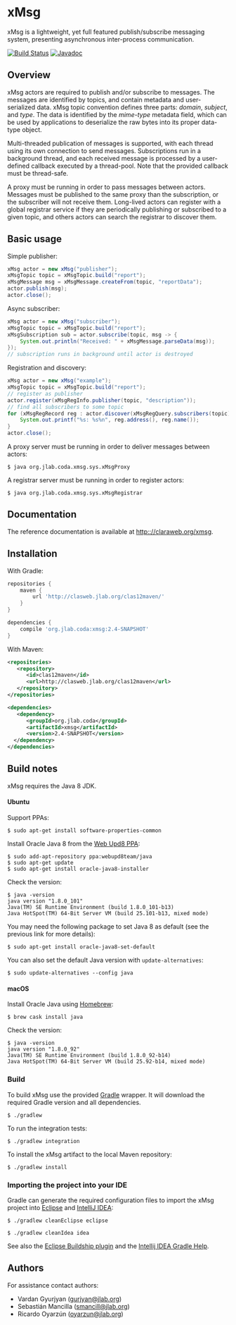 # xMsg

xMsg is a lightweight, yet full featured publish/subscribe messaging system,
presenting asynchronous inter-process communication.

[![Build Status](https://travis-ci.org/JeffersonLab/xmsg-java.svg?branch=master)](https://travis-ci.org/JeffersonLab/xmsg-java)
[![Javadoc](https://img.shields.io/badge/javadoc-2.4--SNAPSHOT-blue.svg?style=flat)](https://claraweb.jlab.org/xmsg/api/java/v2.4)

## Overview

xMsg actors are required to publish and/or subscribe to messages.
The messages are identified by topics, and contain metadata
and user-serialized data.
xMsg topic convention defines three parts:
_domain_, _subject_, and _type_.
The data is identified by the _mime-type_ metadata field,
which can be used by applications to deserialize the raw bytes
into its proper data-type object.

Multi-threaded publication of messages is supported,
with each thread using its own connection to send messages.
Subscriptions run in a background thread,
and each received message is processed by a user-defined callback
executed by a thread-pool.
Note that the provided callback must be thread-safe.

A proxy must be running in order to pass messages between actors.
Messages must be published to the same proxy than the subscription,
or the subscriber will not receive them.
Long-lived actors can register with a global registrar service
if they are periodically publishing or subscribed to a given topic,
and others actors can search the registrar to discover them.


## Basic usage

Simple publisher:
```java
xMsg actor = new xMsg("publisher");
xMsgTopic topic = xMsgTopic.build("report");
xMsgMessage msg = xMsgMessage.createFrom(topic, "reportData");
actor.publish(msg);
actor.close();
```

Async subscriber:
```java
xMsg actor = new xMsg("subscriber");
xMsgTopic topic = xMsgTopic.build("report");
xMsgSubscription sub = actor.subscribe(topic, msg -> {
    System.out.println("Received: " + xMsgMessage.parseData(msg));
});
// subscription runs in background until actor is destroyed
```

Registration and discovery:
```java
xMsg actor = new xMsg("example");
xMsgTopic topic = xMsgTopic.build("report");
// register as publisher
actor.register(xMsgRegInfo.publisher(topic, "description"));
// find all subscribers to some topic
for (xMsgRegRecord reg : actor.discover(xMsgRegQuery.subscribers(topic))) {
    System.out.printf("%s: %s%n", reg.address(), reg.name());
}
actor.close();
```

A proxy server must be running in order to deliver messages between actors:
```
$ java org.jlab.coda.xmsg.sys.xMsgProxy
```

A registrar server must be running in order to register actors:
```
$ java org.jlab.coda.xmsg.sys.xMsgRegistrar
```


## Documentation

The reference documentation is available at <http:://claraweb.org/xmsg>.


## Installation

With Gradle:

```groovy
repositories {
    maven {
        url 'http://clasweb.jlab.org/clas12maven/'
    }
}

dependencies {
    compile 'org.jlab.coda:xmsg:2.4-SNAPSHOT'
}
```

With Maven:

```xml
<repositories>
   <repository>
      <id>clas12maven</id>
      <url>http://clasweb.jlab.org/clas12maven</url>
   </repository>
</repositories>

<dependencies>
   <dependency>
      <groupId>org.jlab.coda</groupId>
      <artifactId>xmsg</artifactId>
      <version>2.4-SNAPSHOT</version>
  </dependency>
</dependencies>
```


## Build notes

xMsg requires the Java 8 JDK.

#### Ubuntu

Support PPAs:

    $ sudo apt-get install software-properties-common

Install Oracle Java 8 from the
[Web Upd8 PPA](http://www.webupd8.org/2012/09/install-oracle-java-8-in-ubuntu-via-ppa.html):

    $ sudo add-apt-repository ppa:webupd8team/java
    $ sudo apt-get update
    $ sudo apt-get install oracle-java8-installer

Check the version:

    $ java -version
    java version "1.8.0_101"
    Java(TM) SE Runtime Environment (build 1.8.0_101-b13)
    Java HotSpot(TM) 64-Bit Server VM (build 25.101-b13, mixed mode)

You may need the following package to set Java 8 as default
(see the previous link for more details):

    $ sudo apt-get install oracle-java8-set-default

You can also set the default Java version with `update-alternatives`:

    $ sudo update-alternatives --config java

#### macOS

Install Oracle Java using [Homebrew](http://brew.sh/):

    $ brew cask install java

Check the version:

    $ java -version
    java version "1.8.0_92"
    Java(TM) SE Runtime Environment (build 1.8.0_92-b14)
    Java HotSpot(TM) 64-Bit Server VM (build 25.92-b14, mixed mode)

### Build

To build xMsg use the provided [Gradle](https://gradle.org/) wrapper.
It will download the required Gradle version and all dependencies.

    $ ./gradlew

To run the integration tests:

    $ ./gradlew integration

To install the xMsg artifact to the local Maven repository:

    $ ./gradlew install

### Importing the project into your IDE

Gradle can generate the required configuration files to import the xMsg
project into [Eclipse](https://eclipse.org/ide/) and
[IntelliJ IDEA](https://www.jetbrains.com/idea/):

    $ ./gradlew cleanEclipse eclipse

    $ ./gradlew cleanIdea idea

See also the [Eclipse Buildship plugin](http://www.vogella.com/tutorials/EclipseGradle/article.html)
and the [Intellij IDEA Gradle Help](https://www.jetbrains.com/help/idea/2016.2/gradle.html).


## Authors

For assistance contact authors:

* Vardan Gyurjyan    (<gurjyan@jlab.org>)
* Sebastián Mancilla (<smancill@jlab.org>)
* Ricardo Oyarzún    (<oyarzun@jlab.org>)
